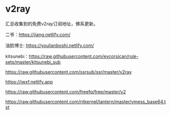 # v2ray
汇总收集到的免费v2ray订阅地址，佛系更新。

二爷：https://jiang.netlify.com/

油脸博士: https://youlianboshi.netlify.com/

kitsunebi：https://raw.githubusercontent.com/eycorsican/rule-sets/master/kitsunebi_sub

https://raw.githubusercontent.com/ssrsub/ssr/master/v2ray

https://iwxf.netlify.app

https://raw.githubusercontent.com/freefq/free/master/v2

https://raw.githubusercontent.com/ntkernel/lantern/master/vmess_base64.txt
